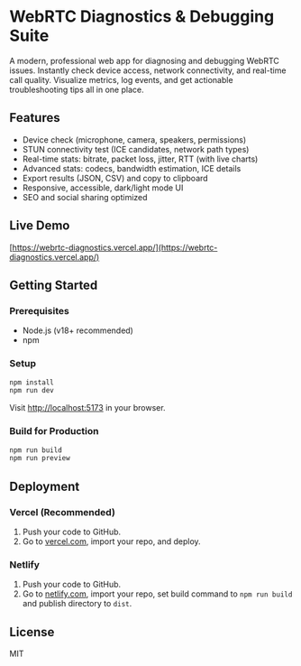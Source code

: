  # WebRTC Diagnostics & Debugging Suite  

A modern, professional web app for diagnosing and debugging WebRTC issues. Instantly check device access, network connectivity, and real-time call quality. Visualize metrics, log events, and get actionable troubleshooting tips all in one place. 

## Features   
- Device check (microphone, camera, speakers, permissions)   
- STUN connectivity test (ICE candidates, network path types)    
- Real-time stats: bitrate, packet loss, jitter, RTT (with live charts)       
- Advanced stats: codecs, bandwidth estimation, ICE details       
- Export results (JSON, CSV) and copy to clipboard               
- Responsive, accessible, dark/light mode UI           
- SEO and social sharing optimized          
               
## Live Demo        
[https://webrtc-diagnostics.vercel.app/](https://webrtc-diagnostics.vercel.app/)         
             
## Getting Started                   
                     
### Prerequisites               
- Node.js (v18+ recommended)              
- npm               
        
### Setup           
```bash       
npm install        
npm run dev     
```
Visit [http://localhost:5173](http://localhost:5173) in your browser.

### Build for Production 
```bash
npm run build
npm run preview
```

## Deployment
### Vercel (Recommended)
1. Push your code to GitHub.
2. Go to [vercel.com](https://vercel.com/), import your repo, and deploy.

### Netlify
1. Push your code to GitHub.
2. Go to [netlify.com](https://netlify.com/), import your repo, set build command to `npm run build` and publish directory to `dist`.

## License
MIT
